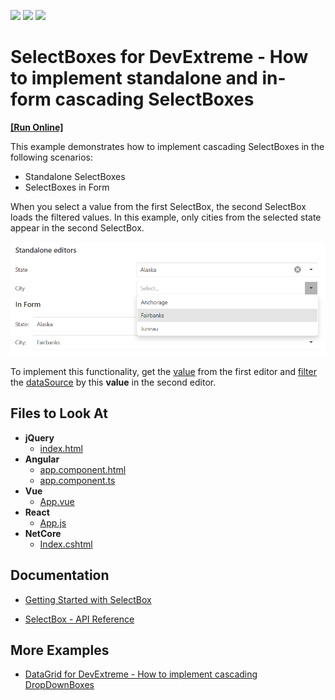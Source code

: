 <!-- default badges list -->
![](https://img.shields.io/endpoint?url=https://codecentral.devexpress.com/api/v1/VersionRange/128585042/19.2.5%2B)
[![](https://img.shields.io/badge/Open_in_DevExpress_Support_Center-FF7200?style=flat-square&logo=DevExpress&logoColor=white)](https://supportcenter.devexpress.com/ticket/details/E5000)
[![](https://img.shields.io/badge/📖_How_to_use_DevExpress_Examples-e9f6fc?style=flat-square)](https://docs.devexpress.com/GeneralInformation/403183)
<!-- default badges end -->

# SelectBoxes for DevExtreme - How to implement standalone and in-form cascading SelectBoxes
<!-- run online -->
**[[Run Online]](https://codecentral.devexpress.com/e5000/)**
<!-- run online end -->

This example demonstrates how to implement cascading SelectBoxes in the following scenarios:

- Standalone SelectBoxes
- SelectBoxes in Form

When you select a value from the first SelectBox, the second SelectBox loads the filtered values. In this example, only cities from the selected state appear in the second SelectBox.

![Implement standalone and in-Form cascading SelectBoxes](devextreme-cascading-selectboxes.png)

To implement this functionality, get the [value](https://js.devexpress.com/Documentation/ApiReference/UI_Components/dxSelectBox/Configuration/#value) from the first editor and [filter](https://js.devexpress.com/Documentation/ApiReference/Data_Layer/DataSource/Methods/#filter) the [dataSource](https://js.devexpress.com/Documentation/ApiReference/UI_Components/dxSelectBox/Configuration/#dataSource) by this **value** in the second editor.

## Files to Look At

- **jQuery**
    - [index.html](jQuery/index.html)
- **Angular**
    - [app.component.html](Angular/src/app/app.component.html)
    - [app.component.ts](Angular/src/app/app.component.ts)
- **Vue**
    - [App.vue](Vue/src/App.vue)
- **React**
    - [App.js](React/src/App.js)
- **NetCore**    
    - [Index.cshtml](NetCore/CascadingSelectBoxesSample/Views/Home/Index.cshtml)

## Documentation

- [Getting Started with SelectBox](https://js.devexpress.com/Documentation/Guide/UI_Components/SelectBox/Getting_Started_with_SelectBox/)

- [SelectBox - API Reference](https://js.devexpress.com/Documentation/ApiReference/UI_Components/dxSelectBox/)

## More Examples

- [DataGrid for DevExtreme - How to implement cascading DropDownBoxes](https://github.com/DevExpress-Examples/DataGrid---How-to-implement-cascading-dropdownboxes)
